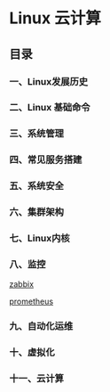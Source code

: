 
# Linux 云计算
## 目录
### 一、Linux发展历史
### 二、Linux 基础命令
### 三、系统管理
### 四、常见服务搭建
### 五、系统安全
### 六、集群架构
### 七、Linux内核
### 八、监控
 [zabbix](https://abbott68.github.io/linux/监控/zabbix/) 
 
 [prometheus]()
### 九、自动化运维
### 十、虚拟化
### 十一、云计算
